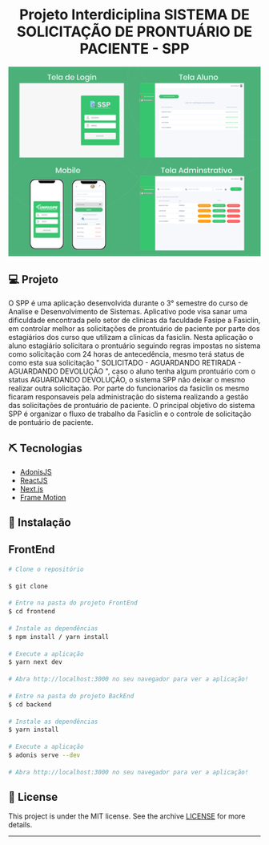 <div align="center">
  <h1>Projeto Interdiciplina SISTEMA DE SOLICITAÇÃO DE PRONTUÁRIO DE PACIENTE - SPP</h1>
</div>


<div align="center">
    <img src="frontend/public/apresentação.svg">
</div>

## 💻 Projeto
O SPP é uma aplicação desenvolvida durante o 3° semestre do curso de Analise e Desenvolvimento de Sistemas. Aplicativo pode visa sanar uma dificuldade encontrada pelo setor de clinicas da faculdade Fasipe a Fasiclin, em controlar melhor as solicitações de prontuário de paciente por parte dos estagiários dos curso que utilizam a clinicas da fasiclin. Nesta aplicação o aluno estagiário solicitara o prontuário seguindo regras impostas no sistema como solicitação com 24 horas de antecedência, mesmo terá status de como esta sua solicitação " SOLICITADO - AGUARDANDO RETIRADA - AGUARDANDO DEVOLUÇÃO ", caso o aluno tenha algum prontuário com o status AGUARDANDO DEVOLUÇÃO, o sistema SPP não deixar o mesmo realizar outra solicitação.
Por parte do funcionarios da fasiclin os mesmo ficaram responsaveis pela administração do sistema realizando a gestão das solicitações de prontuário de paciente. 
O principal objetivo do sistema SPP é organizar o fluxo de trabalho da Fasiclin e o controle de solicitação de pontuário de paciente.

## ⛏ Tecnologias
- [AdonisJS](https://docs.adonisjs.com/guides/introduction)
- [ReactJS](https://reactjs.org/)
- [Next.js](https://nextjs.org/docs)
- [Frame Motion](https://www.framer.com/motion/)

## 🚀 Instalação
## FrontEnd

```bash
# Clone o repositório

$ git clone

# Entre na pasta do projeto FrontEnd
$ cd frontend

# Instale as dependências
$ npm install / yarn install

# Execute a aplicação
$ yarn next dev

# Abra http://localhost:3000 no seu navegador para ver a aplicação!

# Entre na pasta do projeto BackEnd
$ cd backend

# Instale as dependências
$ yarn install

# Execute a aplicação
$ adonis serve --dev

# Abra http://localhost:3000 no seu navegador para ver a aplicação!
```

## 📝 License

This project is under the MIT license. See the archive [LICENSE](LICENSE.md) for more details.

---
<blockquote>
    
</blockquote>

